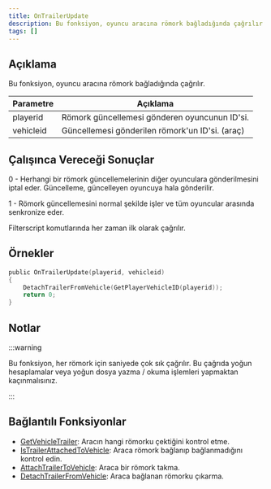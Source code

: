 ```yaml
---
title: OnTrailerUpdate
description: Bu fonksiyon, oyuncu aracına römork bağladığında çağrılır.
tags: []
---
```


## Açıklama

Bu fonksiyon, oyuncu aracına römork bağladığında çağrılır.

| Parametre | Açıklama                                        |
| --------- | ----------------------------------------------- |
| playerid  | Römork güncellemesi gönderen oyuncunun ID'si.   |
| vehicleid | Güncellemesi gönderilen römork'un ID'si. (araç) |

## Çalışınca Vereceği Sonuçlar

0 - Herhangi bir römork güncellemelerinin diğer oyunculara gönderilmesini iptal eder. Güncelleme, güncelleyen oyuncuya hala gönderilir.

1 - Römork güncellemesini normal şekilde işler ve tüm oyuncular arasında senkronize eder.

Filterscript komutlarında her zaman ilk olarak çağrılır.

## Örnekler

```c
public OnTrailerUpdate(playerid, vehicleid)
{
    DetachTrailerFromVehicle(GetPlayerVehicleID(playerid));
    return 0;
}
```

## Notlar

:::warning


Bu fonksiyon, her römork için saniyede çok sık çağrılır. Bu çağrıda yoğun hesaplamalar veya yoğun dosya yazma / okuma işlemleri yapmaktan kaçınmalısınız.

:::

## Bağlantılı Fonksiyonlar

- [GetVehicleTrailer](../functions/GetVehicleTrailer): Aracın hangi römorku çektiğini kontrol etme.
- [IsTrailerAttachedToVehicle](../functions/IsTrailerAttachedToVehicle): Araca römork bağlanıp bağlanmadığını kontrol edin.
- [AttachTrailerToVehicle](../functions/AttachTrailerToVehicle): Araca bir römork takma.
- [DetachTrailerFromVehicle](../functions/DetachTrailerFromVehicle): Araca bağlanan römorku çıkarma.
